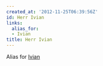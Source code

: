 ```yaml
---
created_at: '2012-11-25T06:39:56Z'
id: Herr Ivian
links:
  alias_for:
  - Ivian
title: Herr Ivian
---
```


Alias for [Ivian]

  [Ivian]: Ivian